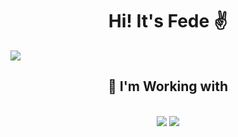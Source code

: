 <h1 align="center">Hi! It's Fede ✌️</h1>
 <img src="https://media1.tenor.com/m/M98ya8RmOx8AAAAC/dog-drooling.gif">
<h2 align="center">🔧 I'm Working with</h2>
<br/>
<div align="center">
    <img src="https://skillicons.dev/icons?i=html,css,javascript,typescript,cs"/>
    <img src="https://skillicons.dev/icons?i=wordpress,nodejs,angular"/><br>
</div>
<br>

